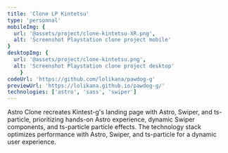 ```yaml
---
title: 'Clone LP Kintetsu'
type: 'personnal'
mobileImg: {
  url: '@assets/project/clone-kintetsu-XR.png',
  alt: 'Screenshot Playstation clone project mobile'
}
desktopImg: {
  url: '@assets/project/clone-kintetsu.png',
  alt: 'Screenshot Playstation clone project desktop'
	}
codeUrl: 'https://github.com/lolikana/pawdog-g'
previewUrl: 'https://lolikana.github.io/pawdog-g/'
technologies: ['astro', 'sass', 'swiper']
---
```


Astro Clone recreates Kintest-g's landing page with Astro, Swiper, and ts-particle, prioritizing hands-on Astro experience, dynamic Swiper components, and ts-particle particle effects. The technology stack optimizes performance with Astro, Swiper, and ts-particle for a dynamic user experience.





